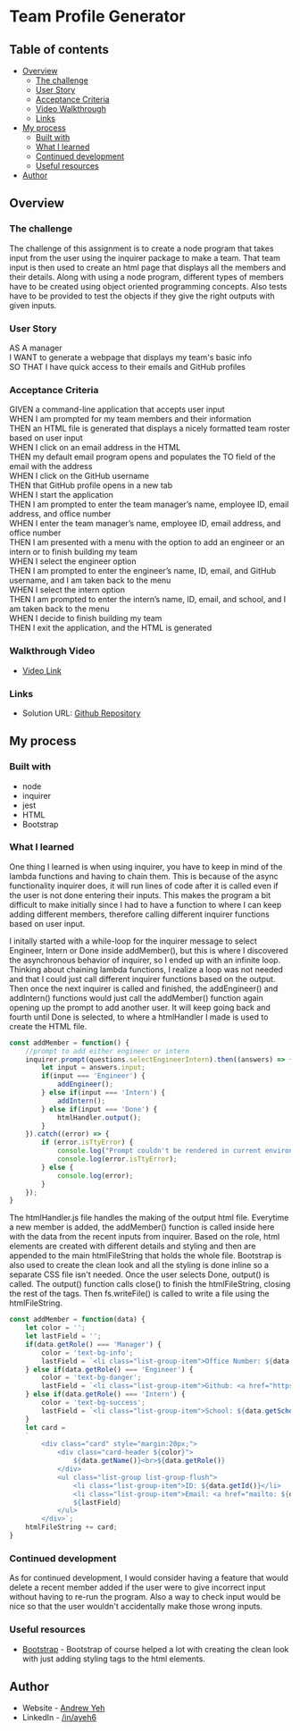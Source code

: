 # Team Profile Generator

## Table of contents

- [Overview](#overview)
  - [The challenge](#the-challenge)
  - [User Story](#user-story)
  - [Acceptance Criteria](#acceptance-criteria)
  - [Video Walkthrough](#video-walkthrough)
  - [Links](#links)
- [My process](#my-process)
  - [Built with](#built-with)
  - [What I learned](#what-i-learned)
  - [Continued development](#continued-development)
  - [Useful resources](#useful-resources)
- [Author](#author)

## Overview

### The challenge

The challenge of this assignment is to create a node program that takes input from the user using the inquirer package to make a team. That team input is then used to create an html page that displays all the members and their details. Along with using a node program, different types of members have to be created using object oriented programming concepts. Also tests have to be provided to test the objects if they give the right outputs with given inputs.

### User Story

AS A manager  
I WANT to generate a webpage that displays my team's basic info  
SO THAT I have quick access to their emails and GitHub profiles  

### Acceptance Criteria

GIVEN a command-line application that accepts user input  
WHEN I am prompted for my team members and their information  
THEN an HTML file is generated that displays a nicely formatted team roster based on user input  
WHEN I click on an email address in the HTML  
THEN my default email program opens and populates the TO field of the email with the address  
WHEN I click on the GitHub username  
THEN that GitHub profile opens in a new tab  
WHEN I start the application  
THEN I am prompted to enter the team manager’s name, employee ID, email address, and office number  
WHEN I enter the team manager’s name, employee ID, email address, and office number  
THEN I am presented with a menu with the option to add an engineer or an intern or to finish building my team  
WHEN I select the engineer option  
THEN I am prompted to enter the engineer’s name, ID, email, and GitHub username, and I am taken back to the menu  
WHEN I select the intern option  
THEN I am prompted to enter the intern’s name, ID, email, and school, and I am taken back to the menu  
WHEN I decide to finish building my team  
THEN I exit the application, and the HTML is generated  

### Walkthrough Video

- [Video Link](https://drive.google.com/file/d/1n1JMkWpJVD1MCfjmm4rvjd1LzUUicoCX/view?usp=sharing)

### Links

- Solution URL: [Github Repository](https://github.com/ayeh6/Team-Profile-Generator)

## My process

### Built with

- node
- inquirer
- jest
- HTML
- Bootstrap

### What I learned

One thing I learned is when using inquirer, you have to keep in mind of the lambda functions and having to chain them. This is because of the async functionality inquirer does, it will run lines of code after it is called even if the user is not done entering their inputs. This makes the program a bit difficult to make initially since I had to have a function to where I can keep adding different members, therefore calling different inquirer functions based on user input.

I initally started with a while-loop for the inquirer message to select Engineer, Intern or Done inside addMember(), but this is where I discovered the asynchronous behavior of inquirer, so I ended up with an infinite loop. Thinking about chaining lambda functions, I realize a loop was not needed and that I could just call different inquirer functions based on the output. Then once the next inquirer is called and finished, the addEngineer() and addIntern() functions would just call the addMember() function again opening up the prompt to add another user. It will keep going back and fourth until Done is selected, to where a htmlHandler I made is used to create the HTML file.

```js
const addMember = function() {
    //prompt to add either engineer or intern
    inquirer.prompt(questions.selectEngineerIntern).then((answers) => {
        let input = answers.input;
        if(input === 'Engineer') {
            addEngineer();
        } else if(input === 'Intern') {
            addIntern();
        } else if(input === 'Done') {
            htmlHandler.output();
        }
    }).catch((error) => {
        if (error.isTtyError) {
            console.log("Prompt couldn't be rendered in current environment");
            console.log(error.isTtyError);
        } else {
            console.log(error);
        }
    });
}
```

The htmlHandler.js file handles the making of the output html file. Everytime a new member is added, the addMember() function is called inside here with the data from the recent inputs from inquirer. Based on the role, html elements are created with different details and styling and then are appended to the main htmlFileString that holds the whole file. Bootstrap is also used to create the clean look and all the styling is done inline so a separate CSS file isn't needed. Once the user selects Done, output() is called. The output() function calls close() to finish the htmlFileString, closing the rest of the tags. Then fs.writeFile() is called to write a file using the htmlFileString.

```js
const addMember = function(data) {
    let color = '';
    let lastField = '';
    if(data.getRole() === 'Manager') {
        color = 'text-bg-info';
        lastField = `<li class="list-group-item">Office Number: ${data.getOfficeNumber()}</li>`;
    } else if(data.getRole() === 'Engineer') {
        color = 'text-bg-danger';
        lastField = `<li class="list-group-item">Github: <a href="https://github.com/${data.getGithub()}" target="_blank">${data.getGithub()}</a></li>`;
    } else if(data.getRole() === 'Intern') {
        color = 'text-bg-success';
        lastField = `<li class="list-group-item">School: ${data.getSchool()} </li>`;
    }
    let card =
    `
        <div class="card" style="margin:20px;">
            <div class="card-header ${color}">
                ${data.getName()}<br>${data.getRole()}
            </div>
            <ul class="list-group list-group-flush">
                <li class="list-group-item">ID: ${data.getId()}</li>
                <li class="list-group-item">Email: <a href="mailto: ${data.getEmail()}">${data.getEmail()}</a></li>
                ${lastField}
            </ul>
        </div>`;
    htmlFileString += card;
}
```

### Continued development

As for continued development, I would consider having a feature that would delete a recent member added if the user were to give incorrect input without having to re-run the program. Also a way to check input would be nice so that the user wouldn't accidentally make those wrong inputs.

### Useful resources

- [Bootstrap](https://getbootstrap.com/) - Bootstrap of course helped a lot with creating the clean look with just adding styling tags to the html elements.

## Author

- Website - [Andrew Yeh](https://ayeh6.github.io/Yeh-Andrew-Portfolio-Website/)
- LinkedIn - [/in/ayeh6](https://www.linkedin.com/in/ayeh6/)